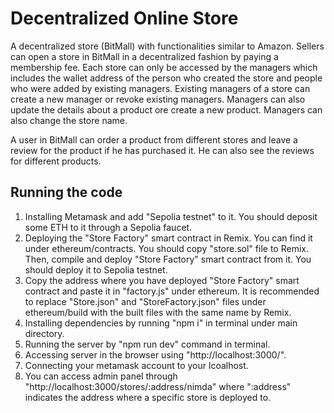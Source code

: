 # Decentralized Online Store
A decentralized store (BitMall) with functionalities similar to Amazon. Sellers can open a store in BitMall in a decentralized fashion by paying a 
membership fee. Each store can only be accessed by the managers which includes the wallet address of the person who created the store and people 
who were added by existing managers. Existing managers of a store can create a new manager or revoke existing managers. Managers can also update
the details about a product ore create a new product. Managers can also change the store name.

A user in BitMall can order a product from different stores and leave a review for the product if he has purchased it. He can also see the reviews
for different products.

## Running the code
1. Installing Metamask and add "Sepolia testnet" to it. You should deposit some ETH to it through a Sepolia faucet. 
2. Deploying the "Store Factory" smart contract in Remix. You can find it under ethereum/contracts. You should copy "store.sol" file to Remix. Then, compile and deploy "Store Factory" smart contract from it. You should deploy it to Sepolia testnet. 
3. Copy the address where you have deployed "Store Factory" smart contract and paste it in "factory.js" under ethereum. It is recommended to replace "Store.json" and "StoreFactory.json" files under ethereum/build with the built files with the same name by Remix.
4. Installing dependencies by running "npm i" in terminal under main directory.
5. Running the server by "npm run dev" command in terminal.
6. Accessing server in the browser using "http://localhost:3000/".
7. Connecting your metamask account to your lcoalhost.
8. You can access admin panel through "http://localhost:3000/stores/:address/nimda" where ":address" indicates the address where a specific store is deployed to.
